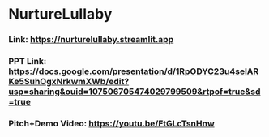 # NurtureLullaby
 
### Link: https://nurturelullaby.streamlit.app
### PPT Link: https://docs.google.com/presentation/d/1RpODYC23u4selARKe5SuhOgxNrkwmXWb/edit?usp=sharing&ouid=107506705474029799509&rtpof=true&sd=true
### Pitch+Demo Video: https://youtu.be/FtGLcTsnHnw
